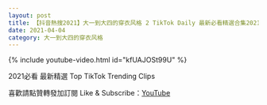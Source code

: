 ```yaml
---
layout: post
title: 【抖音熱搜2021】大一到大四的穿衣风格 2 TikTok Daily 最新必看精選合集2021 04 04
date: 2021-04-04
category: 大一到大四的穿衣风格
---
```


{% include youtube-video.html id="kfUAJOSt99U" %}

2021必看 最新精選 Top TikTok Trending Clips

喜歡請點贊轉發加訂閱 Like & Subscribe：[YouTube](https://www.youtube.com/channel/UCAoR7VcanIPd04uEq_GIylA/videos)

